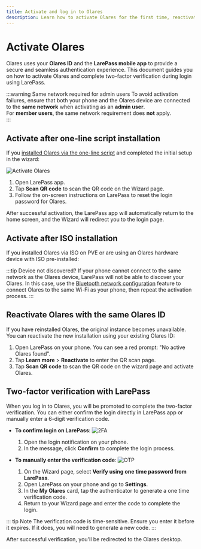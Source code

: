 ```yaml
---
title: Activate and log in to Olares
description: Learn how to activate Olares for the first time, reactivate it after reinstallation, and complete secure two-factor login using the LarePass mobile app.
---
```


# Activate Olares

Olares uses your **Olares ID** and the **LarePass mobile app** to provide a secure and seamless authentication experience. This document guides you on how to activate Olares and complete two-factor verification during login using LarePass.

:::warning Same network required for admin users
To avoid activation failures, ensure that both your phone and the Olares device are connected to the **same network** when activating as an **admin user**.  
For **member users**, the same network requirement does **not** apply.  
:::

## Activate after one-line script installation

If you [installed Olares via the one-line script](../get-started/install-olares.md#install-olares) and completed the initial setup in the wizard:

![Activate Olares](/images/manual/larepass/activate-olares.png#bordered)

1. Open LarePass app.
2. Tap **Scan QR code** to scan the QR code on the Wizard page. 
3. Follow the on-screen instructions on LarePass to reset the login password for Olares. 

After successful activation, the LarePass app will automatically return to the home screen, and the Wizard will redirect you to the login page.

## Activate after ISO installation

If you installed Olares via ISO on PVE or are using an Olares hardware device with ISO pre-installed:

<!--@include: ../get-started/install-and-activate-olares.md{9,25}-->

:::tip Device not discovered?
If your phone cannot connect to the same network as the Olares device, LarePass will not be able to discover your Olares. In this case, use the [Bluetooth network configuration](manage-olares.md#set-wi-fi-via-bluetooth) feature to connect Olares to the same Wi-Fi as your phone, then repeat the activation process.
:::

## Reactivate Olares with the same Olares ID

If you have reinstalled Olares, the original instance becomes unavailable. You can reactivate the new installation using your existing Olares ID:

1. Open LarePass on your phone. You can see a red prompt: "No active Olares found".
2. Tap **Learn more** > **Reactivate** to enter the QR scan page.
3. Tap **Scan QR code** to scan the QR code on the wizard page and activate Olares.

## Two-factor verification with LarePass

When you log in to Olares, you will be promoted to complete the two-factor verification. You can either confirm the login directly in LarePass app or manually enter a 6-digit verification code.

- **To confirm login on LarePass**:
  ![2FA](/images/manual/larepass/second-confirmation.png#bordered)
  1. Open the login notification on your phone.
  2. In the message, click **Confirm** to complete the login process. 

- **To manually enter the verification code**:
  ![OTP](/images/manual/larepass/otp-larepass.jpg#bordered)

  1. On the Wizard page, select **Verify using one time password from LarePass**.
  2. Open LarePass on your phone and go to **Settings**.
  3. In the **My Olares** card, tap the authenticator to generate a one time verification code.
  4. Return to your Wizard page and enter the code to complete the login.

::: tip Note
The verification code is time-sensitive. Ensure you enter it before it expires. If it does, you will need to generate a new code.
:::

After successful verification, you'll be redirected to the Olares desktop.
